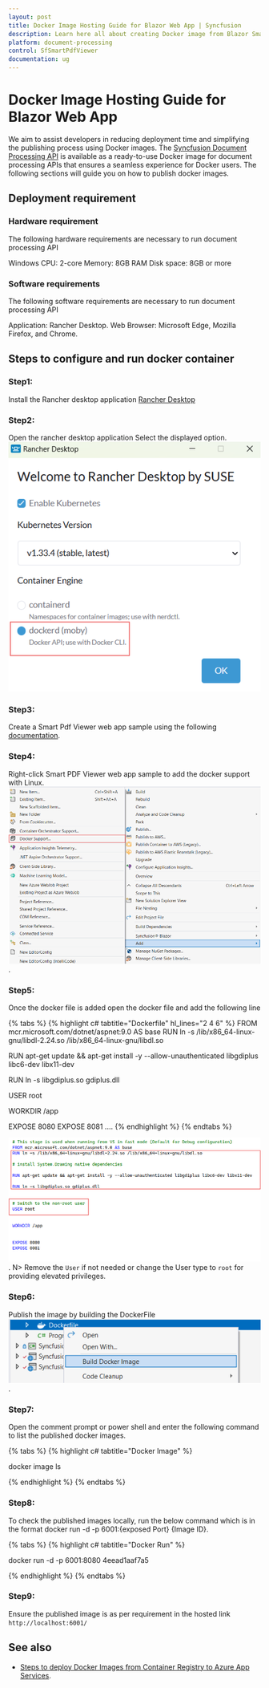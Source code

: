 ```yaml
---
layout: post
title: Docker Image Hosting Guide for Blazor Web App | Syncfusion
description: Learn here all about creating Docker image from Blazor Smart PDF Viewer Web App and ensure the images locally by hosting it as a link.
platform: document-processing
control: SfSmartPdfViewer
documentation: ug
---
```


# Docker Image Hosting Guide for Blazor Web App

We aim to assist developers in reducing deployment time and simplifying the publishing process using Docker images. The [Syncfusion Document Processing API](https://hub.docker.com/r/syncfusion/document-processing-apis) is available as a ready-to-use Docker image for document processing APIs that ensures a seamless experience for Docker users. The following sections will guide you on how to publish docker images.

## Deployment requirement
### Hardware requirement
The following hardware requirements are necessary to run document processing API

Windows
CPU: 2-core
Memory: 8GB RAM
Disk space: 8GB or more

### Software requirements
The following software requirements are necessary to run document processing API

Application: Rancher Desktop.
Web Browser: Microsoft Edge, Mozilla Firefox, and Chrome.

## Steps to configure and run docker container
### Step1:
Install the Rancher desktop application [Rancher Desktop](https://github.com/rancher-sandbox/rancher-desktop/releases)

### Step2:
Open the rancher desktop application Select the displayed option.
![Docker Moby](../images/docker-moby.png)

### Step3:
Create a Smart Pdf Viewer web app sample using the following [documentation](https://help.syncfusion.com/document-processing/pdf/smart-pdf-viewer/blazor/getting-started/web-app).

### Step4:
Right-click Smart PDF Viewer web app sample to add the docker support with Linux.
![Docker Support](../images/add-docker-support.png).

### Step5:
Once the docker file is added open the docker file and add the following line

{% tabs %}
{% highlight c# tabtitle="Dockerfile" hl_lines="2 4 6" %}
FROM mcr.microsoft.com/dotnet/aspnet:9.0 AS base
RUN ln -s /lib/x86_64-linux-gnu/libdl-2.24.so /lib/x86_64-linux-gnu/libdl.so  

RUN apt-get update && apt-get install -y --allow-unauthenticated libgdiplus libc6-dev libx11-dev  

RUN ln -s libgdiplus.so gdiplus.dll  

 
USER root


WORKDIR /app


EXPOSE 8080
EXPOSE 8081
....
{% endhighlight %}
{% endtabs %}

![Docker Support Line](../images/line-to-add-docker.png).
N> Remove the `User` if not needed or change the User type to  `root` for providing elevated privileges.

### Step6:
Publish the image by building the DockerFile
![Build Docker File](../images/build-docker.png).

### Step7:
Open the comment prompt or power shell and enter the following command to list the published docker images.

{% tabs %}
{% highlight c# tabtitle="Docker Image" %}

docker image ls

{% endhighlight %}
{% endtabs %}

### Step8:
To check the published images locally, run the below command which is in the format docker run -d -p 6001:{exposed Port} {Image ID}.

{% tabs %}
{% highlight c# tabtitle="Docker Run" %}

docker run -d -p 6001:8080 4eead1aaf7a5 

{% endhighlight %}
{% endtabs %}

### Step9:
Ensure the published image is as per requirement in the hosted link `http://localhost:6001/`

## See also

* [Steps to deploy Docker Images from Container Registry to Azure App Services](https://learn.microsoft.com/en-us/azure/app-service/quickstart-custom-container?tabs=dotnet&pivots=container-linux-azure-portal).

